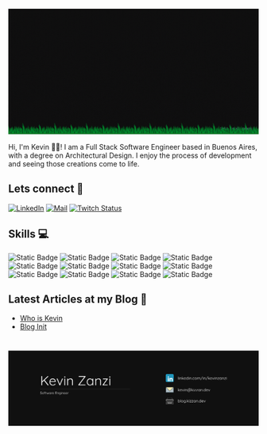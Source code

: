 ![banner](./welcome.gif)

Hi, I'm Kevin 👋🏼! I am a Full Stack Software Engineer based in Buenos Aires, with a degree on Architectural Design. I enjoy the process of development and seeing those creations come to life.

<h2>Lets connect 🔌</h2>

[![LinkedIn](https://img.shields.io/badge/LinkedIn-%230077B5.svg?logo=LinkedIn&logoColor=white&style=for-the-badge)](https://www.linkedin.com/in/kevinzanzi/)
[![Mail](https://img.shields.io/badge/GMAIL-%23D14836.svg?logo=Gmail&logoColor=white&style=for-the-badge)](mailto:kevin@kizzan.dev)
[![Twitch Status](https://img.shields.io/twitch/status/kizzandev?style=for-the-badge&logo=twitch&labelColor=%231c1b1e)](https://www.twitch.tv/kizzandev)

<!-- <details>
  <summary><h2>Skills 💻</h2></summary> -->

<h2>Skills 💻</h2>

![Static Badge](https://img.shields.io/badge/JavaScript-%231c1b1e?style=for-the-badge&logo=JavaScript)
![Static Badge](https://img.shields.io/badge/TypeScript-%231c1b1e?style=for-the-badge&logo=TypeScript)
![Static Badge](https://img.shields.io/badge/React-%231c1b1e?style=for-the-badge&logo=React)
![Static Badge](https://img.shields.io/badge/HTML5-%231c1b1e?style=for-the-badge&logo=HTML5)
![Static Badge](https://img.shields.io/badge/CSS3-%231c1b1e?style=for-the-badge&logo=CSS)
![Static Badge](https://img.shields.io/badge/Tailwindcss-%231c1b1e?style=for-the-badge&logo=Tailwindcss)
![Static Badge](https://img.shields.io/badge/Next.js-%231c1b1e?style=for-the-badge&logo=Next.js)
![Static Badge](https://custom-icon-badges.demolab.com/badge/VS%20Code-1c1b1e.svg?logo=vsc&logoColor=0078d7&style=for-the-badge)
![Static Badge](https://img.shields.io/badge/Git-%231c1b1e?style=for-the-badge&logo=Git)
![Static Badge](https://img.shields.io/badge/GitHub-%231c1b1e?style=for-the-badge&logo=GitHub)
![Static Badge](https://img.shields.io/badge/Markdown-%231c1b1e?style=for-the-badge&logo=Markdown)
![Static Badge](https://img.shields.io/badge/WSL2-%231c1b1e?style=for-the-badge&logo=linux&logoColor=white)

<!-- ### Programming Languages -->

<!-- ![Static Badge](https://img.shields.io/badge/Python-%231c1b1e?style=for-the-badge&logo=Python) -->
<!-- ![Static Badge](https://img.shields.io/badge/Rust-%231c1b1e?style=for-the-badge&logo=Rust) -->
<!-- ![Static Badge](https://img.shields.io/badge/C%2B%2B-%231c1b1e?style=for-the-badge&logo=C%2B%2B) -->
<!-- ![Static Badge](https://img.shields.io/badge/GDScript-%231c1b1e?style=for-the-badge&logo=GodotEngine&color=%23320000) -->
<!-- ![Static Badge](https://img.shields.io/badge/Mojo-%231c1b1e?style=for-the-badge&label=%F0%9F%94%A5&labelColor=%23320000&color=%23320000) -->

<!-- ### Front End Development -->

<!-- ### Back End Development -->

<!-- ![Static Badge](https://img.shields.io/badge/Node.JS-%231c1b1e?style=for-the-badge&logo=Node.JS)
![Static Badge](https://img.shields.io/badge/Express.js-%231c1b1e?style=for-the-badge&logo=Express) -->

<!-- ### Full Stack Development -->

<!-- ![Static Badge](https://img.shields.io/badge/Astro-%231c1b1e?style=for-the-badge&logo=Astro) -->

<!-- ### Tools -->

<!-- ### Operating Systems -->

<!-- ![Static Badge](https://custom-icon-badges.demolab.com/badge/Windows-1c1b1e?style=for-the-badge&logo=windows11&logoColor=0078D6) -->

<!-- ### Languages -->

<!-- ![Static Badge](<https://img.shields.io/badge/Español%2Fnative-%231c1b1e?style=for-the-badge>)
![Static Badge](https://img.shields.io/badge/English%2Fadvanced-%231c1b1e?style=for-the-badge) -->

<!-- ![Static Badge](https://img.shields.io/badge/Italiano-%231c1b1e?style=for-the-badge&color=%23320000) -->

<!-- </details> -->

<!-- [![trophy](https://github-profile-trophy.vercel.app/?username=Kizzandev&theme=onedark&no-frame=true&no-bg=true&margin-w=4&rank=SECRET,SSS,SS,S,AAA,AA,A)](https://github.com/kizzandev) -->

## Latest Articles at my Blog 📝

- [Who is Kevin](https://blog.kizzan.dev/en/article/who-is-kevin/)
- [Blog Init](https://blog.kizzan.dev/en/article/blog-init/)

<!-- ## Últimos Artículos en mi Blog 📝

%{{ultimos_articulos}}% -->

<!-- ## Latest Videos 📺

%{{latests_youtube}}% -->

#

<!-- ![Stats](https://github-readme-stats.vercel.app/api/top-langs/?username=Kizzandev&theme=dark&hide_border=true&include_all_commits=true&count_private=true&layout=compact) -->

![card](./card.png)
